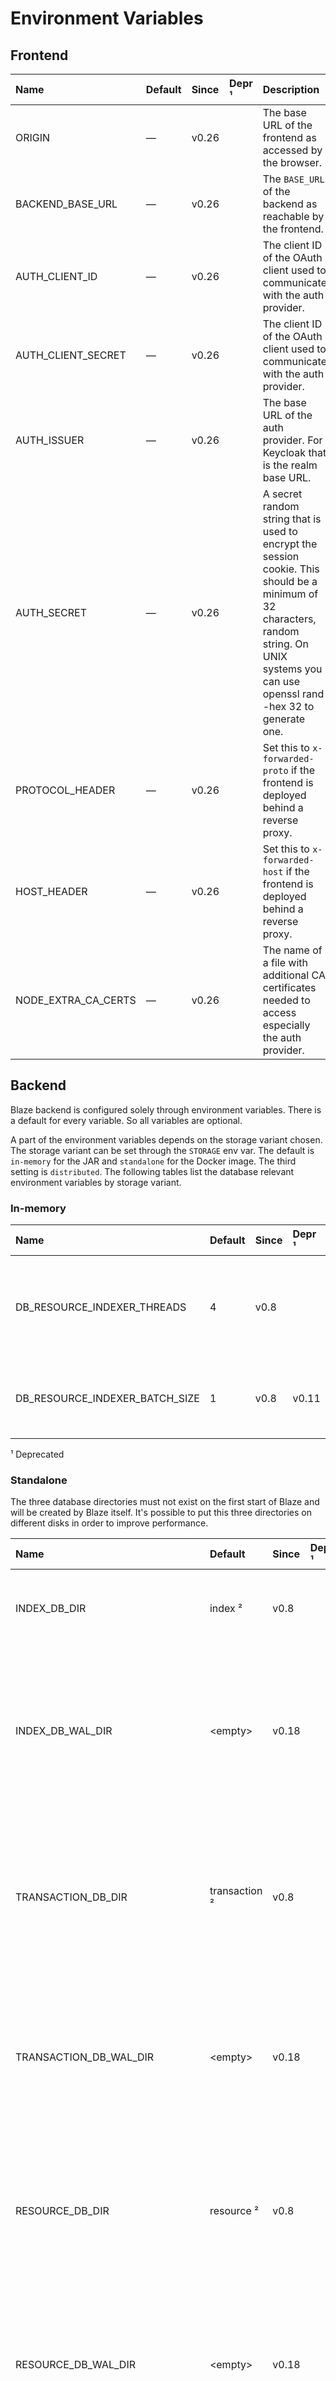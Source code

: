 # Environment Variables

## Frontend

| Name                | Default | Since | Depr ¹ | Description                                                                                                                                                                                    |
|:--------------------|:--------|:------|:-------|:-----------------------------------------------------------------------------------------------------------------------------------------------------------------------------------------------|
| ORIGIN              | —       | v0.26 |        | The base URL of the frontend as accessed by the browser.                                                                                                                                       |
| BACKEND_BASE_URL    | —       | v0.26 |        | The `BASE_URL` of the backend as reachable by the frontend.                                                                                                                                    |
| AUTH_CLIENT_ID      | —       | v0.26 |        | The client ID of the OAuth client used to communicate with the auth provider.                                                                                                                  |
| AUTH_CLIENT_SECRET  | —       | v0.26 |        | The client ID of the OAuth client used to communicate with the auth provider.                                                                                                                  |
| AUTH_ISSUER         | —       | v0.26 |        | The base URL of the auth provider. For Keycloak that is the realm base URL.                                                                                                                    |
| AUTH_SECRET         | —       | v0.26 |        | A secret random string that is used to encrypt the session cookie. This should be a minimum of 32 characters, random string. On UNIX systems you can use openssl rand -hex 32 to generate one. |
| PROTOCOL_HEADER     | —       | v0.26 |        | Set this to `x-forwarded-proto` if the frontend is deployed behind a reverse proxy.                                                                                                            |
| HOST_HEADER         | —       | v0.26 |        | Set this to `x-forwarded-host` if the frontend is deployed behind a reverse proxy.                                                                                                             |
| NODE_EXTRA_CA_CERTS | —       | v0.26 |        | The name of a file with additional CA certificates needed to access especially the auth provider.                                                                                              |

## Backend

Blaze backend is configured solely through environment variables. There is a default for every variable. So all variables are optional. 

A part of the environment variables depends on the storage variant chosen. The storage variant can be set through the `STORAGE` env var. The default is `in-memory` for the JAR and `standalone` for the Docker image. The third setting is `distributed`. The following tables list the database relevant environment variables by storage variant.

### In-memory

| Name                           | Default | Since | Depr ¹ | Description                                                                             |
|:-------------------------------|:--------|:------|:-------|:----------------------------------------------------------------------------------------|
| DB_RESOURCE_INDEXER_THREADS    | 4       | v0.8  |        | The number threads used for indexing resources. Try 8 or 16 depending on your hardware. |
| DB_RESOURCE_INDEXER_BATCH_SIZE | 1       | v0.8  | v0.11  | The number of resources which are indexed in a batch. (Deprecated)                      |

¹ Deprecated

### Standalone

The three database directories must not exist on the first start of Blaze and will be created by Blaze itself. It's possible to put this three directories on different disks in order to improve performance.

| Name                           | Default       | Since | Depr ¹ | Description                                                                                                                                      |
|:-------------------------------|:--------------|:------|:-------|:-------------------------------------------------------------------------------------------------------------------------------------------------|
| INDEX_DB_DIR                   | index ²       | v0.8  |        | The directory were the index database files are stored.                                                                                          |
| INDEX_DB_WAL_DIR               | \<empty\>     | v0.18 |        | The directory were the index database write ahead log (WAL) files are stored. Empty means same dir as database files.                            |
| TRANSACTION_DB_DIR             | transaction ² | v0.8  |        | The directory were the transaction log files are stored. This directory must not exist on the first start of Blaze and will be created by Blaze. |
| TRANSACTION_DB_WAL_DIR         | \<empty\>     | v0.18 |        | The directory were the transaction log write ahead log (WAL) files are stored. Empty means same dir as database files.                           |
| RESOURCE_DB_DIR                | resource ²    | v0.8  |        | The directory were the resource files are stored. This directory must not exist on the first start of Blaze and will be created by               |
| RESOURCE_DB_WAL_DIR            | \<empty\>     | v0.18 |        | The directory were the resource write ahead log (WAL) files are stored. Empty means same dir as database files.                                  |
| DB_BLOCK_CACHE_SIZE            | 128           | v0.8  |        | The size of the [block cache][2] of the DB in MiB. This cache is outside of the JVM heap.                                                        |
| DB_RESOURCE_CACHE_SIZE         | 100000        | v0.8  |        | The size of the resource cache of the DB in number of resources.                                                                                 |
| DB_MAX_BACKGROUND_JOBS         | 4             | v0.8  |        | The maximum number of the [background jobs][3] used for DB compactions.                                                                          |
| DB_RESOURCE_INDEXER_THREADS    | 4             | v0.8  |        | The number threads used for indexing resources. Try 8 or 16 depending on your hardware.                                                          |
| DB_RESOURCE_INDEXER_BATCH_SIZE | 1             | v0.8  | v0.11  | The number of resources which are indexed in a batch. (Deprecated)                                                                               |
| DB_RESOURCE_STORE_KV_THREADS   | 4             | v0.17 |        | The number of threads used for reading and writing resources.                                                                                    |

¹ Deprecated, ² In the JAR variant. The Docker image uses a directory below the `/app/data` directory.

### Distributed

The distributed storage variant only uses the index database locally. 

| Name                               | Default        | Since | Depr ¹ | Description                                                                                                                                          |
|:-----------------------------------|:---------------|:------|:-------|:-----------------------------------------------------------------------------------------------------------------------------------------------------|
| INDEX_DB_DIR                       | index ²        | v0.8  |        | The directory were the index database files are stored.                                                                                              |
| INDEX_DB_WAL_DIR                   | \<empty\>      | v0.18 |        | The directory were the index database write ahead log (WAL) files are stored. Empty means same dir as database files.                                |
| DB_BLOCK_CACHE_SIZE                | 128            | v0.8  |        | The size of the [block cache][2] of the DB in MiB. This cache is outside of the JVM heap.                                                            |
| DB_RESOURCE_CACHE_SIZE             | 100000         | v0.8  |        | The size of the resource cache of the DB in number of resources.                                                                                     |
| DB_MAX_BACKGROUND_JOBS             | 4              | v0.8  |        | The maximum number of the [background jobs][3] used for DB compactions.                                                                              |
| DB_RESOURCE_INDEXER_THREADS        | 4              | v0.8  |        | The number threads used for indexing resources. Try 8 or 16 depending on your hardware.                                                              |
| DB_RESOURCE_INDEXER_BATCH_SIZE     | 1              | v0.8  | v0.11  | The number of resources which are indexed in a batch. (Deprecated)                                                                                   |
| DB_RESOURCE_STORE_KV_THREADS       | 4              | v0.17 |        | The number threads used for reading and writing resources.                                                                                           |
| DB_KAFKA_BOOTSTRAP_SERVERS         | localhost:9092 | v0.8  |        | A comma separated list of bootstrap servers for the Kafka transaction log.                                                                           |
| DB_KAFKA_MAX_REQUEST_SIZE          | 1048576        | v0.8  |        | The maximum size of a encoded transaction able to send to the Kafka transaction log in bytes.                                                        |
| DB_KAFKA_COMPRESSION_TYPE          | snappy         | v0.11 |        | The compression type for transaction data generated by the producer. Valid values are `none`, `gzip`, `snappy`, `lz4`, or `zstd`.                    |
| DB_KAFKA_SECURITY_PROTOCOL         | PLAINTEXT      | v0.11 |        | Protocol used to communicate with brokers. Valid values are: PLAINTEXT and SSL.                                                                      |
| DB_KAFKA_SSL_TRUSTSTORE_LOCATION   | —              | v0.11 |        | The location of the trust store file.                                                                                                                |
| DB_KAFKA_SSL_TRUSTSTORE_PASSWORD   | —              | v0.11 |        | The password for the trust store file. If a password is not set, trust store file configured will still be used, but integrity checking is disabled. |
| DB_KAFKA_SSL_KEYSTORE_LOCATION     | —              | v0.11 |        | The location of the key store file. This is optional for client and can be used for two-way authentication for client.                               |
| DB_KAFKA_SSL_KEYSTORE_PASSWORD     | —              | v0.11 |        | The store password for the key store file. This is optional for client and only needed if DB_KAFKA_SSL_KEYSTORE_LOCATION is configured.              |
| DB_KAFKA_SSL_KEY_PASSWORD          | —              | v0.11 |        | The password of the private key in the key store file. This is required for clients only if two-way authentication is configured.                    |
| DB_CASSANDRA_CONTACT_POINTS        | localhost:9042 | v0.8  |        | A comma separated list of contact points for the Cassandra resource store.                                                                           |
| DB_CASSANDRA_USERNAME              | cassandra      | v0.11 |        | The username for the Cassandra authentication.                                                                                                       |
| DB_CASSANDRA_PASSWORD              | cassandra      | v0.11 |        | The password for the Cassandra authentication.                                                                                                       |
| DB_CASSANDRA_KEY_SPACE             | blaze          | v0.8  |        | The Cassandra key space were the `resources` table is located.                                                                                       |
| DB_CASSANDRA_PUT_CONSISTENCY_LEVEL | TWO            | v0.8  |        | Cassandra consistency level for resource put (insert) operations. Has to be set to `ONE` on a non-replicated keyspace.                               |
| DB_CASSANDRA_REQUEST_TIMEOUT       | 2000           | v0.11 |        | Timeout in milliseconds for all requests to the Cassandra cluster.                                                                                   |

¹ Deprecated, ² In the JAR variant. The Docker image uses a directory below the `/app/data` directory.

More information about distributed deployment are available [here](distributed-backend.md). 

### Other Environment Variables

| Name                                    | Default                    | Since   | Depr ¹ | Description                                                                                                 |
|:----------------------------------------|:---------------------------|:--------|--------|:------------------------------------------------------------------------------------------------------------|
| PROXY_HOST                              | —                          | v0.6    | —      | REMOVED: use -Dhttp.proxyHost                                                                               |
| PROXY_PORT                              | —                          | v0.6    | —      | REMOVED: use -Dhttp.proxyPort                                                                               |
| PROXY_USER                              | —                          | v0.6.1  | —      | REMOVED: try [SOCKS Options][1]                                                                             |
| PROXY_PASSWORD                          | —                          | v0.6.1  | —      | REMOVED: try [SOCKS Options][1]                                                                             |
| CONNECTION_TIMEOUT                      | 5 s                        | v0.6.3  | —      | connection timeout for outbound HTTP requests                                                               |
| REQUEST_TIMEOUT                         | 30 s                       | v0.6.3  | —      | REMOVED                                                                                                     |
| TERM_SERVICE_URI                        | [http://tx.fhir.org/r4][6] | v0.6    | v0.11  | Base URI of the terminology service                                                                         |
| BASE_URL                                | `http://localhost:8080`    | —       | —      | The URL under which Blaze is accessible by clients.                                                         |
| CONTEXT_PATH                            | /fhir                      | v0.11   | —      | Context path under which the FHIR RESTful API will be accessible.                                           |
| SERVER_PORT                             | 8080                       | —       | —      | The port of the main HTTP server                                                                            |
| METRICS_SERVER_PORT                     | 8081                       | v0.6    | —      | The port of the Prometheus metrics server                                                                   |
| LOG_LEVEL                               | info                       | v0.6    | —      | one of trace, debug, info, warn or error                                                                    |
| JAVA_TOOL_OPTIONS                       | —                          | —       | —      | JVM options \(Docker only\)                                                                                 |
| FHIR_OPERATION_EVALUATE_MEASURE_THREADS | number of CPUs             | v0.8    | —      | The number threads used for $evaluate-measure executions.                                                   |
| FHIR_OPERATION_EVALUATE_MEASURE_TIMEOUT | 3600000 (1h)               | v0.19   | —      | Timeout in milliseconds for synchronous $evaluate-measure executions.                                       |
| OPENID_PROVIDER_URL                     | —                          | v0.11   | —      | [OpenID Connect][4] provider URL to enable [authentication][5]                                              |
| OPENID_CLIENT_TRUST_STORE               | —                          | v0.26   | —      | A PKCS #12 trust store containing CA certificates needed for the [OpenID Connect][4] provider.              |
| OPENID_CLIENT_TRUST_STORE_PASS          | —                          | v0.26   | —      | The password for the PKCS #12 trust store.                                                                  |
| ENFORCE_REFERENTIAL_INTEGRITY           | true                       | v0.14   | —      | Enforce referential integrity on resource create, update and delete.                                        |
| DB_SYNC_TIMEOUT                         | 10000                      | v0.15   | —      | Timeout in milliseconds for all reading FHIR interactions acquiring the newest database state.              |
| DB_SEARCH_PARAM_BUNDLE                  | —                          | v0.21   | —      | Name of a custom search parameter bundle file.                                                              |
| ENABLE_ADMIN_API                        | —                          | v0.26   | —      | Set to `true` if the optional Admin API should be enabled. Needed by the frontend.                          |
| CQL_EXPR_CACHE_SIZE                     | —                          | v0.28   | —      | Size of the CQL expression cache in MiB. This cache is part of the JVM heap. Will be disabled if not given. |
| CQL_EXPR_CACHE_REFRESH                  | PT24H                      | v0.28   | —      | The duration after which a Bloom filter of the CQL expression cache will be refreshed.                      |
| CQL_EXPR_CACHE_THREADS                  | 4                          | v0.28   | —      | The maximum number of parallel Bloom filter calculations for the CQL expression cache.                      |
| ALLOW_MULTIPLE_DELETE                   | false                      | v0.30   | —      | Allow deleting multiple resources using [Conditional Delete](../api.md#conditional-delete).                 |
| ENABLE_INTERACTION_DELETE_HISTORY       | -                          | v0.30.1 | —      | Enable the [Delete History](../api.md#delete-history) interaction.                                          |
| ENABLE_OPERATION_PATIENT_PURGE          | -                          | v0.30.1 | —      | Enable the [Operation \$purge on Patient](../api/operation-patient-purge.md).                               |
| ENABLE_TERMINOLOGY_SERVICE              | -                          | v0.31   | —      | Enable the [Terminology Service](../terminology-service.md).                                                |
| ENABLE_TERMINOLOGY_LOINC                | -                          | v0.32   | —      | Enable LOINC for the Terminology Service. LOINC doesn't need release files.                                 |
| ENABLE_TERMINOLOGY_SNOMED_CT            | -                          | v0.31   | —      | Enable Snomed CT for the Terminology Service.                                                               |
| SNOMED_CT_RELEASE_PATH                  | -                          | v0.31   | —      | Path of an official Snomed CT release.                                                                      |

¹ Deprecated

#### BASE_URL

The [FHIR RESTful API](https://www.hl7.org/fhir/http.html) will be accessible under `BASE_URL/CONTEXT_PATH`. Possible `X-Forwarded-Host`, `X-Forwarded-Proto` and `Forwarded` request headers will override this URL.

#### FHIR_OPERATION_EVALUATE_MEASURE_THREADS

The number threads used for $evaluate-measure executions. The default is the number of available processors (CPUs). For measures that do not load lots of resources from disk the default is the right choice. However, if some of the measures load lots of resources directly from disk, it can be beneficial to set the number of threads to 2x or 4x the number of available processors. Be sure to increase `DB_RESOURCE_STORE_KV_THREADS` accordingly to be able to use the increased I/O capabilities. 

#### OPENID_CLIENT_TRUST_STORE

The PKCS #12 trust store has to be generated by the Java keytool. OpenSSL will not work.

```sh
keytool -importcert -storetype PKCS12 -keystore "trust-store.p12" \
  -storepass "..." -alias ca -file "cert.pem" -noprompt
```

#### ENFORCE_REFERENTIAL_INTEGRITY

It's enabled by default but can be disabled on proxy/middleware/secondary systems were a primary system ensures referential integrity.

#### DB_SYNC_TIMEOUT

All reading FHIR interactions have to acquire the last database state known at the time the request arrived in order to ensure [consistency](../consistency.md). That database state might not be ready immediately because indexing might be still undergoing. In such a situation, the request has to wait for the database state becoming available. If the database state won't be available before the timeout expires, a 503 Service Unavailable response will be returned. Please increase this timeout if you experience such 503 responses, and you are not able to improve indexing performance or lower transaction load.  

### Common JAVA_TOOL_OPTIONS

| Name             | Default | Since | Description                                                  |
|:-----------------|:--------|:------|:-------------------------------------------------------------|
| -Xmx4g           | -       |       | The maximum amount of heap memory.                           |
| -Dhttp.proxyHost | -       | v0.11 | The hostname of the proxy server for outbound HTTP requests. |
| -Dhttp.proxyPort | 80      | v0.11 | The port of the proxy server.                                |

[1]: <https://docs.oracle.com/en/java/javase/11/docs/api/java.base/java/net/doc-files/net-properties.html#Proxies>
[2]: <https://github.com/facebook/rocksdb/wiki/Setup-Options-and-Basic-Tuning#block-cache-size>
[3]: <https://github.com/facebook/rocksdb/wiki/Thread-Pool>
[4]: <https://openid.net/connect/>
[5]: <../authentication.md>
[6]: <http://tx.fhir.org/r4>
